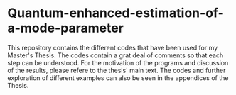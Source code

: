 # Quantum-enhanced-estimation-of-a-mode-parameter
This repository contains the different codes that have been used for my Master's Thesis.
The codes contain a grat deal of comments so that each step can be understood. 
For the motivation of the programs and discussion of the results, please refere to the thesis' main text.
The codes and further exploration of different examples can also be seen in the appendices of the Thesis.
